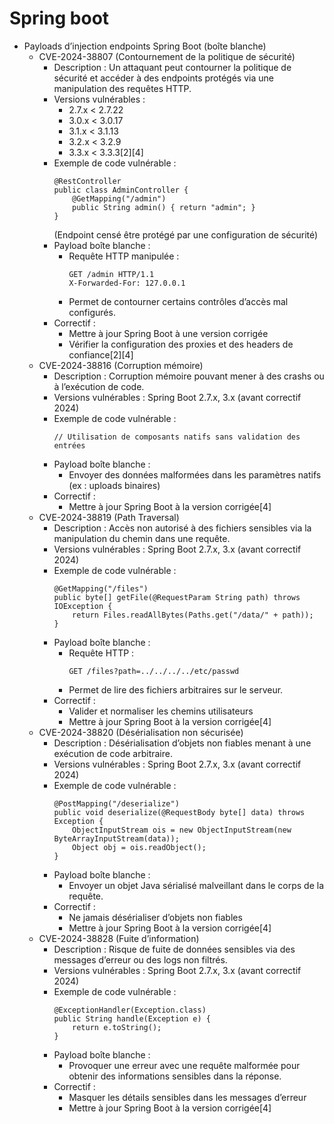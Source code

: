 # Spring boot

- Payloads d’injection endpoints Spring Boot (boîte blanche)
  - CVE-2024-38807 (Contournement de la politique de sécurité)
    - Description : Un attaquant peut contourner la politique de sécurité et accéder à des endpoints protégés via une manipulation des requêtes HTTP.
    - Versions vulnérables : 
      - 2.7.x < 2.7.22
      - 3.0.x < 3.0.17
      - 3.1.x < 3.1.13
      - 3.2.x < 3.2.9
      - 3.3.x < 3.3.3[2][4]
    - Exemple de code vulnérable :
      ```
      @RestController
      public class AdminController {
          @GetMapping("/admin")
          public String admin() { return "admin"; }
      }
      ```
      (Endpoint censé être protégé par une configuration de sécurité)
    - Payload boîte blanche :
      - Requête HTTP manipulée :
        ```
        GET /admin HTTP/1.1
        X-Forwarded-For: 127.0.0.1
        ```
      - Permet de contourner certains contrôles d’accès mal configurés.
    - Correctif :
      - Mettre à jour Spring Boot à une version corrigée
      - Vérifier la configuration des proxies et des headers de confiance[2][4]
  - CVE-2024-38816 (Corruption mémoire)
    - Description : Corruption mémoire pouvant mener à des crashs ou à l’exécution de code.
    - Versions vulnérables : Spring Boot 2.7.x, 3.x (avant correctif 2024)
    - Exemple de code vulnérable :
      ```
      // Utilisation de composants natifs sans validation des entrées
      ```
    - Payload boîte blanche :
      - Envoyer des données malformées dans les paramètres natifs (ex : uploads binaires)
    - Correctif :
      - Mettre à jour Spring Boot à la version corrigée[4]
  - CVE-2024-38819 (Path Traversal)
    - Description : Accès non autorisé à des fichiers sensibles via la manipulation du chemin dans une requête.
    - Versions vulnérables : Spring Boot 2.7.x, 3.x (avant correctif 2024)
    - Exemple de code vulnérable :
      ```
      @GetMapping("/files")
      public byte[] getFile(@RequestParam String path) throws IOException {
          return Files.readAllBytes(Paths.get("/data/" + path));
      }
      ```
    - Payload boîte blanche :
      - Requête HTTP :
        ```
        GET /files?path=../../../../etc/passwd
        ```
      - Permet de lire des fichiers arbitraires sur le serveur.
    - Correctif :
      - Valider et normaliser les chemins utilisateurs
      - Mettre à jour Spring Boot à la version corrigée[4]
  - CVE-2024-38820 (Désérialisation non sécurisée)
    - Description : Désérialisation d’objets non fiables menant à une exécution de code arbitraire.
    - Versions vulnérables : Spring Boot 2.7.x, 3.x (avant correctif 2024)
    - Exemple de code vulnérable :
      ```
      @PostMapping("/deserialize")
      public void deserialize(@RequestBody byte[] data) throws Exception {
          ObjectInputStream ois = new ObjectInputStream(new ByteArrayInputStream(data));
          Object obj = ois.readObject();
      }
      ```
    - Payload boîte blanche :
      - Envoyer un objet Java sérialisé malveillant dans le corps de la requête.
    - Correctif :
      - Ne jamais désérialiser d’objets non fiables
      - Mettre à jour Spring Boot à la version corrigée[4]
  - CVE-2024-38828 (Fuite d’information)
    - Description : Risque de fuite de données sensibles via des messages d’erreur ou des logs non filtrés.
    - Versions vulnérables : Spring Boot 2.7.x, 3.x (avant correctif 2024)
    - Exemple de code vulnérable :
      ```
      @ExceptionHandler(Exception.class)
      public String handle(Exception e) {
          return e.toString();
      }
      ```
    - Payload boîte blanche :
      - Provoquer une erreur avec une requête malformée pour obtenir des informations sensibles dans la réponse.
    - Correctif :
      - Masquer les détails sensibles dans les messages d’erreur
      - Mettre à jour Spring Boot à la version corrigée[4]

